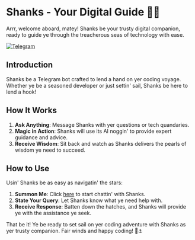 # Shanks - Your Digital Guide 🏴‍☠️

Arrr, welcome aboard, matey! Shanks be your trusty digital companion, ready to guide ye through the treacherous seas of technology with ease.

[![Telegram](https://img.shields.io/badge/Telegram-2CA5E0?style=for-the-badge&logo=telegram&logoColor=white)](https://t.me/Shanks18215_Bot)


## Introduction

Shanks be a Telegram bot crafted to lend a hand on yer coding voyage. Whether ye be a seasoned developer or just settin' sail, Shanks be here to lend a hook!

## How It Works

1. **Ask Anything**: Message Shanks with yer questions or tech quandaries.
2. **Magic in Action**: Shanks will use its AI noggin' to provide expert guidance and advice.
3. **Receive Wisdom**: Sit back and watch as Shanks delivers the pearls of wisdom ye need to succeed.

## How to Use

Usin' Shanks be as easy as navigatin' the stars:

1. **Summon Me**: Click [here](https://t.me/Shanks18215_Bot) to start chattin' with Shanks.
2. **State Your Query**: Let Shanks know what ye need help with.
3. **Receive Response**: Batten down the hatches, and Shanks will provide ye with the assistance ye seek.



That be it! Ye be ready to set sail on yer coding adventure with Shanks as yer trusty companion. Fair winds and happy coding! 🌊⚓️
